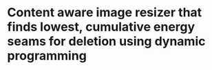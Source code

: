 # Content aware image resizer that finds lowest, cumulative energy seams for deletion using dynamic programming
